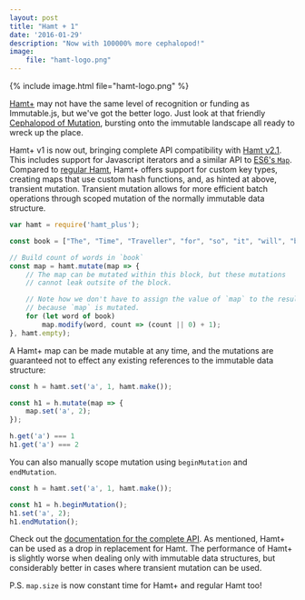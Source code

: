 ```yaml
---
layout: post
title: "Hamt + 1"
date: '2016-01-29'
description: "Now with 100000% more cephalopod!"
image:
    file: "hamt-logo.png"
---
```


{% include image.html file="hamt-logo.png" %}

[Hamt+][src] may not have the same level of recognition or funding as Immutable.js, but we've got the better logo. Just look at that friendly [Cephalopod of Mutation](/the-lispers-in-the-darkness/), bursting onto the immutable landscape all ready to wreck up the place.

Hamt+ v1 is now out, bringing complete API compatibility with [Hamt v2.1][hamt]. This includes support for Javascript iterators and a similar API to [ES6's `Map`][map]. Compared to [regular Hamt][hamt], Hamt+ offers support for custom key types, creating maps that use custom hash functions, and, as hinted at above, transient mutation. Transient mutation allows for more efficient batch operations through scoped mutation of the normally immutable data structure.

```js
var hamt = require('hamt_plus');

const book = ["The", "Time", "Traveller", "for", "so", "it", "will", "be", "convenient", "to", "speak", "of", "him", ...];

// Build count of words in `book`
const map = hamt.mutate(map => {
    // The map can be mutated within this block, but these mutations
    // cannot leak outsite of the block.

    // Note how we don't have to assign the value of `map` to the result
    // because `map` is mutated.
    for (let word of book)
        map.modify(word, count => (count || 0) + 1);
}, hamt.empty);
``` 

A Hamt+ map can be made mutable at any time, and the mutations are guaranteed not to effect any existing references to the immutable data structure:

```js
const h = hamt.set('a', 1, hamt.make());

const h1 = h.mutate(map => {
    map.set('a', 2);
});

h.get('a') === 1
h1.get('a') === 2
```

You can also manually scope mutation using `beginMutation` and `endMutation`.

```js
const h = hamt.set('a', 1, hamt.make());

const h1 = h.beginMutation();
h1.set('a', 2);
h1.endMutation();
```

Check out the [documentation for the complete API][documentation]. As mentioned, Hamt+ can be used as a drop in replacement for Hamt. The performance of Hamt+ is slightly worse when dealing only with immutable data structures, but considerably better in cases where transient mutation can be used.

P.S. `map.size` is now constant time for Hamt+ and regular Hamt too!


[hamt]: https://github.com/mattbierner/hamt

[documentation]: https://github.com/mattbierner/hamt_plus#api
[src]: https://github.com/mattbierner/hamt_plus


[map]: https://developer.mozilla.org/en-US/docs/Web/JavaScript/Reference/Global_Objects/Map